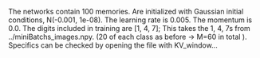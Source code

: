 The networks contain 100 memories. 
Are initialized with Gaussian initial conditions, N(-0.001, 1e-08). 
The learning rate is 0.005.
The momentum is 0.0.
The digits included in training are [1, 4, 7]; This takes the 1, 4, 7s from ../miniBatchs_images.npy. (20 of each class as before -> M=60 in total ).
Specifics can be checked by opening the file with KV_window...